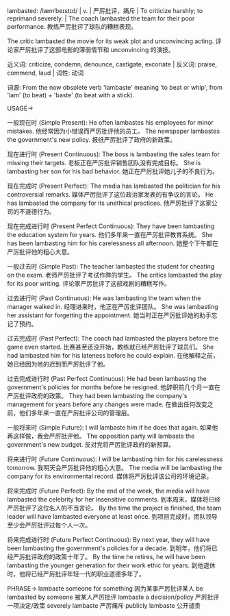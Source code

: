 lambasted: /læmˈbeɪstɪd/ | v. | 严厉批评，痛斥 | To criticize harshly; to reprimand severely. |  The coach lambasted the team for their poor performance. 教练严厉批评了球队的糟糕表现。

The critic lambasted the movie for its weak plot and unconvincing acting.  评论家严厉批评了这部电影的薄弱情节和 unconvincing 的演技。

近义词: criticize, condemn, denounce, castigate, excoriate | 反义词: praise, commend, laud | 词性: 动词

词源: From the now obsolete verb 'lambaste' meaning 'to beat or whip', from 'lam' (to beat) + 'baste' (to beat with a stick).


USAGE->

一般现在时 (Simple Present):
He often lambastes his employees for minor mistakes. 他经常因为小错误而严厉批评他的员工。
The newspaper lambastes the government's new policy.  报纸严厉批评了政府的新政策。

现在进行时 (Present Continuous):
The boss is lambasting the sales team for missing their targets. 老板正在严厉批评销售团队没有完成目标。
She is lambasting her son for his bad behavior. 她正在严厉批评她儿子的不良行为。

现在完成时 (Present Perfect):
The media has lambasted the politician for his controversial remarks. 媒体严厉批评了这位政治家发表的有争议的言论。
He has lambasted the company for its unethical practices. 他严厉批评了这家公司的不道德行为。

现在完成进行时 (Present Perfect Continuous):
They have been lambasting the education system for years. 他们多年来一直在严厉批评教育系统。
She has been lambasting him for his carelessness all afternoon. 她整个下午都在严厉批评他的粗心大意。

一般过去时 (Simple Past):
The teacher lambasted the student for cheating on the exam. 老师严厉批评了考试作弊的学生。
The critics lambasted the play for its poor writing. 评论家严厉批评了这部戏剧的糟糕写作。


过去进行时 (Past Continuous):
He was lambasting the team when the manager walked in.  经理进来时，他正在严厉批评团队。
She was lambasting her assistant for forgetting the appointment. 她当时正在严厉批评她的助手忘记了预约。


过去完成时 (Past Perfect):
The coach had lambasted the players before the game even started.  比赛甚至还没开始，教练就已经严厉批评了球员们。
She had lambasted him for his lateness before he could explain.  在他解释之前，她已经因为他的迟到而严厉批评了他。

过去完成进行时 (Past Perfect Continuous):
He had been lambasting the government's policies for months before he resigned. 他辞职前几个月一直在严厉批评政府的政策。
They had been lambasting the company's management for years before any changes were made.  在做出任何改变之前，他们多年来一直在严厉批评公司的管理层。


一般将来时 (Simple Future):
I will lambaste him if he does that again. 如果他再这样做，我会严厉批评他。
The opposition party will lambaste the government's new budget. 反对党将严厉批评政府的新预算。

将来进行时 (Future Continuous):
I will be lambasting him for his carelessness tomorrow.  我明天会严厉批评他的粗心大意。
The media will be lambasting the company for its environmental record. 媒体将严厉批评该公司的环境记录。

将来完成时 (Future Perfect):
By the end of the week, the media will have lambasted the celebrity for her insensitive comments. 到本周末，媒体将已经严厉批评了这位名人的不当言论。
By the time the project is finished, the team leader will have lambasted everyone at least once.  到项目完成时，团队领导至少会严厉批评过每个人一次。

将来完成进行时 (Future Perfect Continuous):
By next year, they will have been lambasting the government's policies for a decade. 到明年，他们将已经严厉批评政府的政策十年了。
By the time he retires, he will have been lambasting the younger generation for their work ethic for years.  到他退休时，他将已经严厉批评年轻一代的职业道德多年了。


PHRASE->
lambaste someone for something  因为某事严厉批评某人
be lambasted by someone  被某人严厉批评
lambaste a decision/policy  严厉批评一项决定/政策
severely lambaste  严厉痛斥
publicly lambaste  公开谴责
